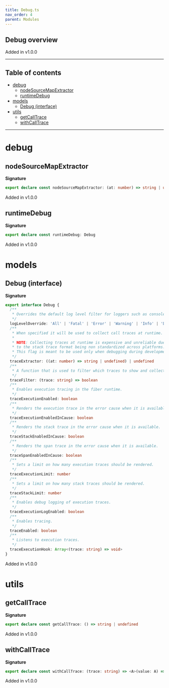 ```yaml
---
title: Debug.ts
nav_order: 4
parent: Modules
---
```


## Debug overview

Added in v1.0.0

---

<h2 class="text-delta">Table of contents</h2>

- [debug](#debug)
  - [nodeSourceMapExtractor](#nodesourcemapextractor)
  - [runtimeDebug](#runtimedebug)
- [models](#models)
  - [Debug (interface)](#debug-interface)
- [utils](#utils)
  - [getCallTrace](#getcalltrace)
  - [withCallTrace](#withcalltrace)

---

# debug

## nodeSourceMapExtractor

**Signature**

```ts
export declare const nodeSourceMapExtractor: (at: number) => string | undefined
```

Added in v1.0.0

## runtimeDebug

**Signature**

```ts
export declare const runtimeDebug: Debug
```

Added in v1.0.0

# models

## Debug (interface)

**Signature**

```ts
export interface Debug {
  /**
   * Overrides the default log level filter for loggers such as console.
   */
  logLevelOverride: 'All' | 'Fatal' | 'Error' | 'Warning' | 'Info' | 'Debug' | 'Trace' | 'None' | undefined
  /**
   * When specified it will be used to collect call traces at runtime.
   *
   * NOTE: Collecting traces at runtime is expensive and unreliable due
   * to the stack trace format being non standardized across platforms.
   * This flag is meant to be used only when debugging during development.
   */
  traceExtractor: ((at: number) => string | undefined) | undefined
  /**
   * A function that is used to filter which traces to show and collect.
   */
  traceFilter: (trace: string) => boolean
  /**
   * Enables execution tracing in the fiber runtime.
   */
  traceExecutionEnabled: boolean
  /**
   * Renders the execution trace in the error cause when it is available.
   */
  traceExecutionEnabledInCause: boolean
  /**
   * Renders the stack trace in the error cause when it is available.
   */
  traceStackEnabledInCause: boolean
  /**
   * Renders the span trace in the error cause when it is available.
   */
  traceSpanEnabledInCause: boolean
  /**
   * Sets a limit on how many execution traces should be rendered.
   */
  traceExecutionLimit: number
  /**
   * Sets a limit on how many stack traces should be rendered.
   */
  traceStackLimit: number
  /**
   * Enables debug logging of execution traces.
   */
  traceExecutionLogEnabled: boolean
  /**
   * Enables tracing.
   */
  traceEnabled: boolean
  /**
   * Listens to execution traces.
   */
  traceExecutionHook: Array<(trace: string) => void>
}
```

Added in v1.0.0

# utils

## getCallTrace

**Signature**

```ts
export declare const getCallTrace: () => string | undefined
```

Added in v1.0.0

## withCallTrace

**Signature**

```ts
export declare const withCallTrace: (trace: string) => <A>(value: A) => A
```

Added in v1.0.0
